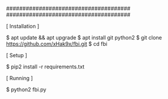 ######################################
######################################

[ Installation ]

$ apt update && apt upgrade
$ apt install git python2
$ git clone https://github.com/xHak9x/fbi.git
$ cd fbi

[ Setup ]

$ pip2 install -r requirements.txt

[ Running ]

$ python2 fbi.py
